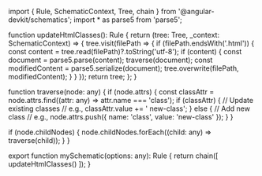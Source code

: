 import { Rule, SchematicContext, Tree, chain } from '@angular-devkit/schematics';
import * as parse5 from 'parse5';

function updateHtmlClasses(): Rule {
  return (tree: Tree, _context: SchematicContext) => {
    tree.visit(filePath => {
      if (filePath.endsWith('.html')) {
        const content = tree.read(filePath)?.toString('utf-8');
        if (content) {
          const document = parse5.parse(content);
          traverse(document);
          const modifiedContent = parse5.serialize(document);
          tree.overwrite(filePath, modifiedContent);
        }
      }
    });
    return tree;
  };
}

function traverse(node: any) {
  if (node.attrs) {
    const classAttr = node.attrs.find((attr: any) => attr.name === 'class');
    if (classAttr) {
      // Update existing classes
      // e.g., classAttr.value += ' new-class';
    } else {
      // Add new class
      // e.g., node.attrs.push({ name: 'class', value: 'new-class' });
    }
  }

  if (node.childNodes) {
    node.childNodes.forEach((child: any) => traverse(child));
  }
}

export function mySchematic(options: any): Rule {
  return chain([
    updateHtmlClasses()
  ]);
}
